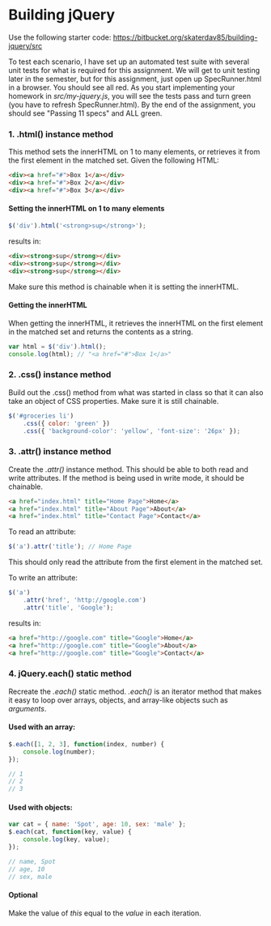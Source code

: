 Building jQuery
===============

Use the following starter code: https://bitbucket.org/skaterdav85/building-jquery/src

To test each scenario, I have set up an automated test suite with several unit tests for what is required for this assignment. We will get to unit testing later in the semester, but for this assignment, just open up SpecRunner.html in a browser. You should see all red. As you start implementing your homework in _src/my-jquery.js_, you will see the tests pass and turn green (you have to refresh SpecRunner.html). By the end of the assignment, you should see "Passing 11 specs" and ALL green.

### 1. .html() instance method

This method sets the innerHTML on 1 to many elements, or retrieves it from the first element in the matched set. Given the following HTML:

```html
<div><a href="#">Box 1</a></div>
<div><a href="#">Box 2</a></div>
<div><a href="#">Box 3</a></div>
```

#### Setting the innerHTML on 1 to many elements

```js
$('div').html('<strong>sup</strong>');
```

results in:

```html
<div><strong>sup</strong></div>
<div><strong>sup</strong></div>
<div><strong>sup</strong></div>
```

Make sure this method is chainable when it is setting the innerHTML.

#### Getting the innerHTML

When getting the innerHTML, it retrieves the innerHTML on the first element in the matched set and returns the contents as a string.

```js
var html = $('div').html();
console.log(html); // "<a href="#">Box 1</a>"
```

### 2. .css() instance method

Build out the .css() method from what was started in class so that it can also take an object of CSS properties. Make sure it is still chainable.

```js
$('#groceries li')
	.css({ color: 'green' })
	.css({ 'background-color': 'yellow', 'font-size': '26px' });
```

### 3. .attr() instance method

Create the _.attr()_ instance method. This should be able to both read and write attributes. If the method is being used in write mode, it should be chainable.

```html
<a href="index.html" title="Home Page">Home</a>
<a href="index.html" title="About Page">About</a>
<a href="index.html" title="Contact Page">Contact</a>
```

To read an attribute:

```js
$('a').attr('title'); // Home Page
```
This should only read the attribute from the first element in the matched set.

To write an attribute:

```js
$('a')
	.attr('href', 'http://google.com')
	.attr('title', 'Google');
```

results in:

```html
<a href="http://google.com" title="Google">Home</a>
<a href="http://google.com" title="Google">About</a>
<a href="http://google.com" title="Google">Contact</a>
```

### 4. jQuery.each() static method

Recreate the _.each()_ static method. _.each()_ is an iterator method that makes it easy to loop over arrays, objects, and array-like objects such as _arguments_.

#### Used with an array:

```js
$.each([1, 2, 3], function(index, number) {
	console.log(number);
});

// 1
// 2
// 3
```

#### Used with objects:

```js
var cat = { name: 'Spot', age: 10, sex: 'male' };
$.each(cat, function(key, value) {
	console.log(key, value);
});

// name, Spot
// age, 10
// sex, male
```

#### Optional

Make the value of _this_ equal to the _value_ in each iteration.